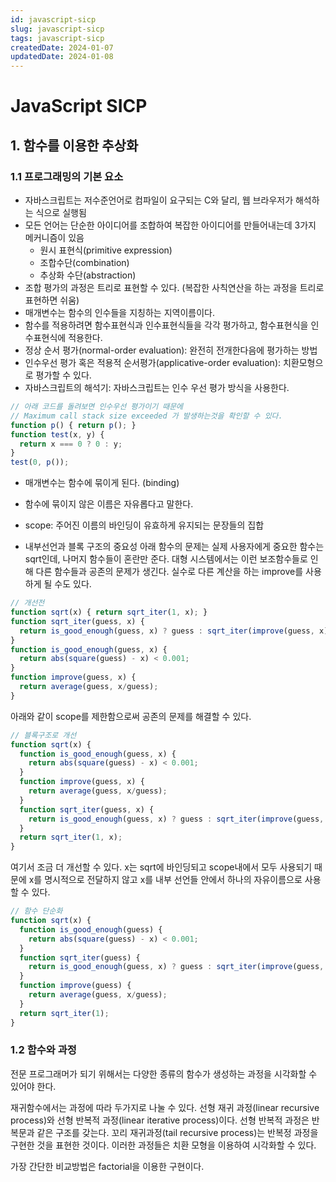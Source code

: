 ```yaml
---
id: javascript-sicp
slug: javascript-sicp
tags: javascript-sicp
createdDate: 2024-01-07
updatedDate: 2024-01-08
---
```


# JavaScript SICP

## 1. 함수를 이용한 추상화

### 1.1 프로그래밍의 기본 요소

- 자바스크립트는 저수준언어로 컴파일이 요구되는 C와 달리, 웹 브라우저가 해석하는 식으로 실행됨
- 모든 언어는 단순한 아이디어를 조합하여 복잡한 아이디어를 만들어내는데 3가지 메커니즘이 있음
  - 원시 표현식(primitive expression)
  - 조합수단(combination)
  - 추상화 수단(abstraction)
- 조합 평가의 과정은 트리로 표현할 수 있다. (복잡한 사칙연산을 하는 과정을 트리로 표현하면 쉬움)
- 매개변수는 함수의 인수들을 지칭하는 지역이름이다.
- 함수를 적용하려면 함수표현식과 인수표현식들을 각각 평가하고, 함수표현식을 인수표현식에 적용한다.
- 정상 순서 평가(normal-order evaluation): 완전히 전개한다음에 평가하는 방법
- 인수우선 평가 혹은 적용적 순서평가(applicative-order evaluation): 치환모형으로 평가할 수 있다.
- 자바스크립트의 해석기: 자바스크립트는 인수 우선 평가 방식을 사용한다.
```javascript
// 아래 코드를 돌려보면 인수우선 평가이기 때문에
// Maximum call stack size exceeded 가 발생하는것을 확인할 수 있다.
function p() { return p(); }
function test(x, y) {
  return x === 0 ? 0 : y;
}
test(0, p());
```
- 매개변수는 함수에 묶이게 된다. (binding)
- 함수에 묶이지 않은 이름은 자유롭다고 말한다.
- scope: 주어진 이름의 바인딩이 유효하게 유지되는 문장들의 집합

- 내부선언과 블록 구조의 중요성
아래 함수의 문제는 실제 사용자에게 중요한 함수는 sqrt인데, 나머지 함수들이 혼란만 준다.
대형 시스템에서는 이런 보조함수들로 인해 다른 함수들과 공존의 문제가 생긴다.
실수로 다른 계산을 하는 improve를 사용하게 될 수도 있다.
```javascript
// 개선전
function sqrt(x) { return sqrt_iter(1, x); }
function sqrt_iter(guess, x) {
  return is_good_enough(guess, x) ? guess : sqrt_iter(improve(guess, x), x); 
}
function is_good_enough(guess, x) {
  return abs(square(guess) - x) < 0.001;
}
function improve(guess, x) {
  return average(guess, x/guess);
}
```

아래와 같이 scope를 제한함으로써 공존의 문제를 해결할 수 있다.
```javascript
// 블록구조로 개선
function sqrt(x) { 
  function is_good_enough(guess, x) {
    return abs(square(guess) - x) < 0.001;
  }
  function improve(guess, x) {
    return average(guess, x/guess);
  }
  function sqrt_iter(guess, x) {
    return is_good_enough(guess, x) ? guess : sqrt_iter(improve(guess, x), x); 
  }
  return sqrt_iter(1, x); 
}
```

여기서 조금 더 개선할 수 있다. x는 sqrt에 바인딩되고 scope내에서 모두 사용되기 때문에
x를 명시적으로 전달하지 않고 x를 내부 선언들 안에서 하나의 자유이름으로 사용할 수 있다.
```javascript
// 함수 단순화
function sqrt(x) { 
  function is_good_enough(guess) {
    return abs(square(guess) - x) < 0.001;
  }
  function sqrt_iter(guess) {
    return is_good_enough(guess, x) ? guess : sqrt_iter(improve(guess, x), x); 
  }
  function improve(guess) {
    return average(guess, x/guess);
  }
  return sqrt_iter(1); 
}
```

### 1.2 함수와 과정

전문 프로그래머가 되기 위해서는 다양한 종류의 함수가 생성하는 과정을 시각화할 수 있어야 한다.

재귀함수에서는 과정에 따라 두가지로 나눌 수 있다.
선형 재귀 과정(linear recursive process)와 선형 반복적 과정(linear iterative process)이다.
선형 반복적 과정은 반복문과 같은 구조를 갖는다.
꼬리 재귀과정(tail recursive process)는 반복정 과정을 구현한 것을 표현한 것이다.
이러한 과정들은 치환 모형을 이용하여 시각화할 수 있다.

가장 간단한 비교방법은 factorial을 이용한 구현이다.
